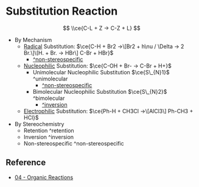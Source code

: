 # Substitution Reaction

$$
\\ce{C-L + Z -> C-Z + L}
$$

* By Mechanism
  * [Radical](../Reaction%20Component/Free%20Radical.md) Substitution: $\ce{C-H + Br2 ->\[Br2 + h\nu / \Delta -> 2 Br.\]\[H. + Br. -> HBr\] C-Br + HBr}$
    * [^non-stereospecific](Substitution%20Reaction.md#non-stereospecific)
  * [Nucleophilic](../Reaction%20Component/Nucleophile.md) Substitution: $\ce{C-OH + Br- -> C-Br + H+}$
    * Unimolecular Nucleophilic Substitution $\ce{S\_{N}1}$ ^unimolecular
      * [^non-stereospecific](Substitution%20Reaction.md#non-stereospecific)
    * Bimolecular Nucleophilic Substitution $\ce{S\_{N}2}$ ^bimolecular
      * [^inversion](Substitution%20Reaction.md#inversion)
  * [Electrophilic](../Reaction%20Component/Electrophile.md) Substitution: $\ce{Ph-H + CH3Cl ->\[AlCl3\] Ph-CH3 + HCl}$
* By Stereochemistry
  * Retention ^retention
  * Inversion ^inversion
  * Non-stereospecific ^non-stereospecific

## Reference

* [04 - Organic Reactions](../../../../../00%20-%20Summary/SCCH134%20-%20Organic%20Chemistry%20for%20Medical%20Science/04%20-%20Organic%20Reactions.md)
